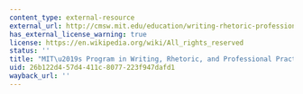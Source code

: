 ```yaml
---
content_type: external-resource
external_url: http://cmsw.mit.edu/education/writing-rhetoric-professional-communication/
has_external_license_warning: true
license: https://en.wikipedia.org/wiki/All_rights_reserved
status: ''
title: "MIT\u2019s Program in Writing, Rhetoric, and Professional Practice (WRAP)"
uid: 26b122d4-57d4-411c-8077-223f947dafd1
wayback_url: ''
---
```

